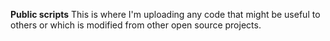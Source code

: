 **Public scripts**
This is where I'm uploading any code that might be useful to others or which is modified from other open source projects.
